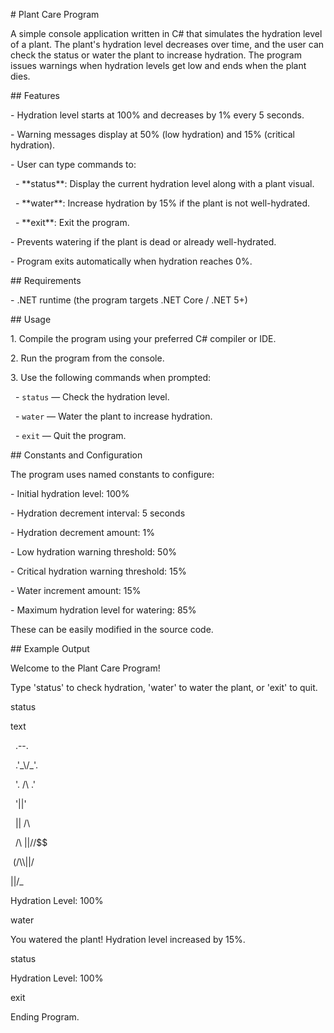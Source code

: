 \# Plant Care Program



A simple console application written in C# that simulates the hydration level of a plant. The plant's hydration level decreases over time, and the user can check the status or water the plant to increase hydration. The program issues warnings when hydration levels get low and ends when the plant dies.



\## Features



\- Hydration level starts at 100% and decreases by 1% every 5 seconds.

\- Warning messages display at 50% (low hydration) and 15% (critical hydration).

\- User can type commands to:

&nbsp; - \*\*status\*\*: Display the current hydration level along with a plant visual.

&nbsp; - \*\*water\*\*: Increase hydration by 15% if the plant is not well-hydrated.

&nbsp; - \*\*exit\*\*: Exit the program.

\- Prevents watering if the plant is dead or already well-hydrated.

\- Program exits automatically when hydration reaches 0%.



\## Requirements



\- .NET runtime (the program targets .NET Core / .NET 5+)



\## Usage



1\. Compile the program using your preferred C# compiler or IDE.

2\. Run the program from the console.

3\. Use the following commands when prompted:

&nbsp;   - `status` — Check the hydration level.

&nbsp;   - `water` — Water the plant to increase hydration.

&nbsp;   - `exit` — Quit the program.



\## Constants and Configuration



The program uses named constants to configure:



\- Initial hydration level: 100%

\- Hydration decrement interval: 5 seconds

\- Hydration decrement amount: 1%

\- Low hydration warning threshold: 50%

\- Critical hydration warning threshold: 15%

\- Water increment amount: 15%

\- Maximum hydration level for watering: 85%



These can be easily modified in the source code.



\## Example Output



Welcome to the Plant Care Program!

Type 'status' to check hydration, 'water' to water the plant, or 'exit' to quit.



status



text

&nbsp;   .--.

&nbsp; .'\_\\/\_'.

&nbsp; '. /\\ .'

&nbsp;   '||'

&nbsp;    || /\\

&nbsp; /\\ ||//$$

&nbsp;(/\\\\||/

||/\_



Hydration Level: 100%



water

You watered the plant! Hydration level increased by 15%.

status

Hydration Level: 100%

exit

Ending Program.


